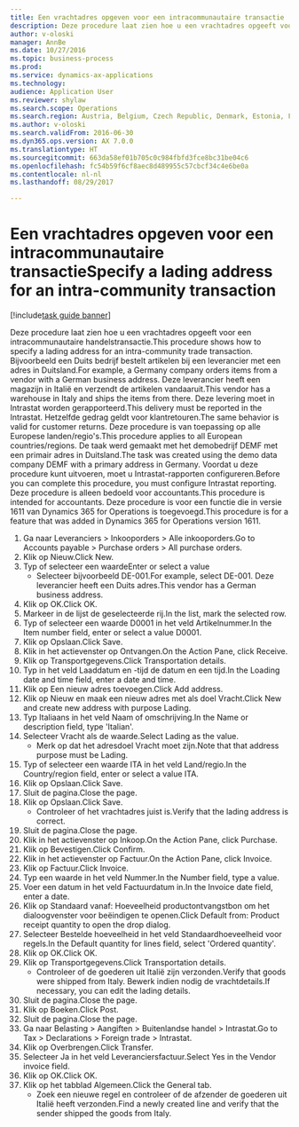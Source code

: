 ```yaml
--- 
title: Een vrachtadres opgeven voor een intracommunautaire transactie
description: Deze procedure laat zien hoe u een vrachtadres opgeeft voor een intracommunautaire handelstransactie.
author: v-oloski
manager: AnnBe
ms.date: 10/27/2016
ms.topic: business-process
ms.prod: 
ms.service: dynamics-ax-applications
ms.technology: 
audience: Application User
ms.reviewer: shylaw
ms.search.scope: Operations
ms.search.region: Austria, Belgium, Czech Republic, Denmark, Estonia, Finland, France, Germany, Hungary, Ireland, Italy, Latvia, Lithuania, Netherlands, Poland, Spain, Sweden, United Kingdom
ms.author: v-oloski
ms.search.validFrom: 2016-06-30
ms.dyn365.ops.version: AX 7.0.0
ms.translationtype: HT
ms.sourcegitcommit: 663da58ef01b705c0c984fbfd3fce8bc31be04c6
ms.openlocfilehash: fc54b59f6cf8aec8d489955c57cbcf34c4e6be0a
ms.contentlocale: nl-nl
ms.lasthandoff: 08/29/2017

---
```

# <a name="specify-a-lading-address-for-an-intra-community-transaction"></a><span data-ttu-id="e02ad-103">Een vrachtadres opgeven voor een intracommunautaire transactie</span><span class="sxs-lookup"><span data-stu-id="e02ad-103">Specify a lading address for an intra-community transaction</span></span>

[!include[task guide banner](../../includes/task-guide-banner.md)]

<span data-ttu-id="e02ad-104">Deze procedure laat zien hoe u een vrachtadres opgeeft voor een intracommunautaire handelstransactie.</span><span class="sxs-lookup"><span data-stu-id="e02ad-104">This procedure shows how to specify a lading address for an intra-community trade transaction.</span></span> <span data-ttu-id="e02ad-105">Bijvoorbeeld een Duits bedrijf bestelt artikelen bij een leverancier met een adres in Duitsland.</span><span class="sxs-lookup"><span data-stu-id="e02ad-105">For example, a Germany company orders items from a vendor with a German business address.</span></span> <span data-ttu-id="e02ad-106">Deze leverancier heeft een magazijn in Italië en verzendt de artikelen vandaaruit.</span><span class="sxs-lookup"><span data-stu-id="e02ad-106">This vendor has a warehouse in Italy and ships the items from there.</span></span> <span data-ttu-id="e02ad-107">Deze levering moet in Intrastat worden gerapporteerd.</span><span class="sxs-lookup"><span data-stu-id="e02ad-107">This delivery must be reported in the Intrastat.</span></span> <span data-ttu-id="e02ad-108">Hetzelfde gedrag geldt voor klantretouren.</span><span class="sxs-lookup"><span data-stu-id="e02ad-108">The same behavior is valid for customer returns.</span></span>
<span data-ttu-id="e02ad-109">Deze procedure is van toepassing op alle Europese landen/regio's.</span><span class="sxs-lookup"><span data-stu-id="e02ad-109">This procedure applies to all European countries/regions.</span></span> <span data-ttu-id="e02ad-110">De taak werd gemaakt met het demobedrijf DEMF met een primair adres in Duitsland.</span><span class="sxs-lookup"><span data-stu-id="e02ad-110">The task was created using the demo data company DEMF with a primary address in Germany.</span></span> <span data-ttu-id="e02ad-111">Voordat u deze procedure kunt uitvoeren, moet u Intrastat-rapporten configureren.</span><span class="sxs-lookup"><span data-stu-id="e02ad-111">Before you can complete this procedure, you must configure Intrastat reporting.</span></span> <span data-ttu-id="e02ad-112">Deze procedure is alleen bedoeld voor accountants.</span><span class="sxs-lookup"><span data-stu-id="e02ad-112">This procedure is intended for accountants.</span></span> <span data-ttu-id="e02ad-113">Deze procedure is voor een functie die in versie 1611 van Dynamics 365 for Operations is toegevoegd.</span><span class="sxs-lookup"><span data-stu-id="e02ad-113">This procedure is for a feature that was added in Dynamics 365 for Operations version 1611.</span></span>

1. <span data-ttu-id="e02ad-114">Ga naar Leveranciers > Inkooporders > Alle inkooporders.</span><span class="sxs-lookup"><span data-stu-id="e02ad-114">Go to Accounts payable > Purchase orders > All purchase orders.</span></span>
2. <span data-ttu-id="e02ad-115">Klik op Nieuw.</span><span class="sxs-lookup"><span data-stu-id="e02ad-115">Click New.</span></span>
3. <span data-ttu-id="e02ad-116">Typ of selecteer een waarde</span><span class="sxs-lookup"><span data-stu-id="e02ad-116">Enter or select a value</span></span>
    * <span data-ttu-id="e02ad-117">Selecteer bijvoorbeeld DE-001.</span><span class="sxs-lookup"><span data-stu-id="e02ad-117">For example, select DE-001.</span></span> <span data-ttu-id="e02ad-118">Deze leverancier heeft een Duits adres.</span><span class="sxs-lookup"><span data-stu-id="e02ad-118">This vendor has a German business address.</span></span>  
4. <span data-ttu-id="e02ad-119">Klik op OK.</span><span class="sxs-lookup"><span data-stu-id="e02ad-119">Click OK.</span></span>
5. <span data-ttu-id="e02ad-120">Markeer in de lijst de geselecteerde rij.</span><span class="sxs-lookup"><span data-stu-id="e02ad-120">In the list, mark the selected row.</span></span>
6. <span data-ttu-id="e02ad-121">Typ of selecteer een waarde D0001 in het veld Artikelnummer.</span><span class="sxs-lookup"><span data-stu-id="e02ad-121">In the Item number field, enter or select a value D0001.</span></span>
7. <span data-ttu-id="e02ad-122">Klik op Opslaan.</span><span class="sxs-lookup"><span data-stu-id="e02ad-122">Click Save.</span></span>
8. <span data-ttu-id="e02ad-123">Klik in het actievenster op Ontvangen.</span><span class="sxs-lookup"><span data-stu-id="e02ad-123">On the Action Pane, click Receive.</span></span>
9. <span data-ttu-id="e02ad-124">Klik op Transportgegevens.</span><span class="sxs-lookup"><span data-stu-id="e02ad-124">Click Transportation details.</span></span>
10. <span data-ttu-id="e02ad-125">Typ in het veld Laaddatum en -tijd de datum en een tijd.</span><span class="sxs-lookup"><span data-stu-id="e02ad-125">In the Loading date and time field, enter a date and time.</span></span>
11. <span data-ttu-id="e02ad-126">Klik op Een nieuw adres toevoegen.</span><span class="sxs-lookup"><span data-stu-id="e02ad-126">Click Add address.</span></span>
12. <span data-ttu-id="e02ad-127">Klik op Nieuw en maak een nieuw adres met als doel Vracht.</span><span class="sxs-lookup"><span data-stu-id="e02ad-127">Click New and create new address with purpose Lading.</span></span>
13. <span data-ttu-id="e02ad-128">Typ Italiaans in het veld Naam of omschrijving.</span><span class="sxs-lookup"><span data-stu-id="e02ad-128">In the Name or description field, type 'Italian'.</span></span>
14. <span data-ttu-id="e02ad-129">Selecteer Vracht als de waarde.</span><span class="sxs-lookup"><span data-stu-id="e02ad-129">Select Lading as the value.</span></span>
    * <span data-ttu-id="e02ad-130">Merk op dat het adresdoel Vracht moet zijn.</span><span class="sxs-lookup"><span data-stu-id="e02ad-130">Note that that address purpose must be Lading.</span></span>  
15. <span data-ttu-id="e02ad-131">Typ of selecteer een waarde ITA in het veld Land/regio.</span><span class="sxs-lookup"><span data-stu-id="e02ad-131">In the Country/region field, enter or select a value ITA.</span></span>
16. <span data-ttu-id="e02ad-132">Klik op Opslaan.</span><span class="sxs-lookup"><span data-stu-id="e02ad-132">Click Save.</span></span>
17. <span data-ttu-id="e02ad-133">Sluit de pagina.</span><span class="sxs-lookup"><span data-stu-id="e02ad-133">Close the page.</span></span>
18. <span data-ttu-id="e02ad-134">Klik op Opslaan.</span><span class="sxs-lookup"><span data-stu-id="e02ad-134">Click Save.</span></span>
    * <span data-ttu-id="e02ad-135">Controleer of het vrachtadres juist is.</span><span class="sxs-lookup"><span data-stu-id="e02ad-135">Verify that the lading address is correct.</span></span>  
19. <span data-ttu-id="e02ad-136">Sluit de pagina.</span><span class="sxs-lookup"><span data-stu-id="e02ad-136">Close the page.</span></span>
20. <span data-ttu-id="e02ad-137">Klik in het actievenster op Inkoop.</span><span class="sxs-lookup"><span data-stu-id="e02ad-137">On the Action Pane, click Purchase.</span></span>
21. <span data-ttu-id="e02ad-138">Klik op Bevestigen.</span><span class="sxs-lookup"><span data-stu-id="e02ad-138">Click Confirm.</span></span>
22. <span data-ttu-id="e02ad-139">Klik in het actievenster op Factuur.</span><span class="sxs-lookup"><span data-stu-id="e02ad-139">On the Action Pane, click Invoice.</span></span>
23. <span data-ttu-id="e02ad-140">Klik op Factuur.</span><span class="sxs-lookup"><span data-stu-id="e02ad-140">Click Invoice.</span></span>
24. <span data-ttu-id="e02ad-141">Typ een waarde in het veld Nummer.</span><span class="sxs-lookup"><span data-stu-id="e02ad-141">In the Number field, type a value.</span></span>
25. <span data-ttu-id="e02ad-142">Voer een datum in het veld Factuurdatum in.</span><span class="sxs-lookup"><span data-stu-id="e02ad-142">In the Invoice date field, enter a date.</span></span>
26. <span data-ttu-id="e02ad-143">Klik op Standaard vanaf: Hoeveelheid productontvangstbon om het dialoogvenster voor beëindigen te openen.</span><span class="sxs-lookup"><span data-stu-id="e02ad-143">Click Default from: Product receipt quantity to open the drop dialog.</span></span>
27. <span data-ttu-id="e02ad-144">Selecteer Bestelde hoeveelheid in het veld Standaardhoeveelheid voor regels.</span><span class="sxs-lookup"><span data-stu-id="e02ad-144">In the Default quantity for lines field, select 'Ordered quantity'.</span></span>
28. <span data-ttu-id="e02ad-145">Klik op OK.</span><span class="sxs-lookup"><span data-stu-id="e02ad-145">Click OK.</span></span>
29. <span data-ttu-id="e02ad-146">Klik op Transportgegevens.</span><span class="sxs-lookup"><span data-stu-id="e02ad-146">Click Transportation details.</span></span>
    * <span data-ttu-id="e02ad-147">Controleer of de goederen uit Italië zijn verzonden.</span><span class="sxs-lookup"><span data-stu-id="e02ad-147">Verify that goods were shipped from Italy.</span></span> <span data-ttu-id="e02ad-148">Bewerk indien nodig de vrachtdetails.</span><span class="sxs-lookup"><span data-stu-id="e02ad-148">If necessary, you can edit the lading details.</span></span>  
30. <span data-ttu-id="e02ad-149">Sluit de pagina.</span><span class="sxs-lookup"><span data-stu-id="e02ad-149">Close the page.</span></span>
31. <span data-ttu-id="e02ad-150">Klik op Boeken.</span><span class="sxs-lookup"><span data-stu-id="e02ad-150">Click Post.</span></span>
32. <span data-ttu-id="e02ad-151">Sluit de pagina.</span><span class="sxs-lookup"><span data-stu-id="e02ad-151">Close the page.</span></span>
33. <span data-ttu-id="e02ad-152">Ga naar Belasting > Aangiften > Buitenlandse handel > Intrastat.</span><span class="sxs-lookup"><span data-stu-id="e02ad-152">Go to Tax > Declarations > Foreign trade > Intrastat.</span></span>
34. <span data-ttu-id="e02ad-153">Klik op Overbrengen.</span><span class="sxs-lookup"><span data-stu-id="e02ad-153">Click Transfer.</span></span>
35. <span data-ttu-id="e02ad-154">Selecteer Ja in het veld Leveranciersfactuur.</span><span class="sxs-lookup"><span data-stu-id="e02ad-154">Select Yes in the Vendor invoice field.</span></span>
36. <span data-ttu-id="e02ad-155">Klik op OK.</span><span class="sxs-lookup"><span data-stu-id="e02ad-155">Click OK.</span></span>
37. <span data-ttu-id="e02ad-156">Klik op het tabblad Algemeen.</span><span class="sxs-lookup"><span data-stu-id="e02ad-156">Click the General tab.</span></span>
    * <span data-ttu-id="e02ad-157">Zoek een nieuwe regel en controleer of de afzender de goederen uit Italië heeft verzonden.</span><span class="sxs-lookup"><span data-stu-id="e02ad-157">Find a newly created line and verify that the sender shipped the goods from Italy.</span></span>  


